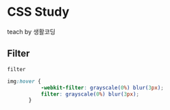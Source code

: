 # CSS Study
teach by 생활코딩  
  
## Filter
`filter`
```css
img:hover {
           -webkit-filter: grayscale(0%) blur(3px);
           filter: grayscale(0%) blur(3px);
       }
```